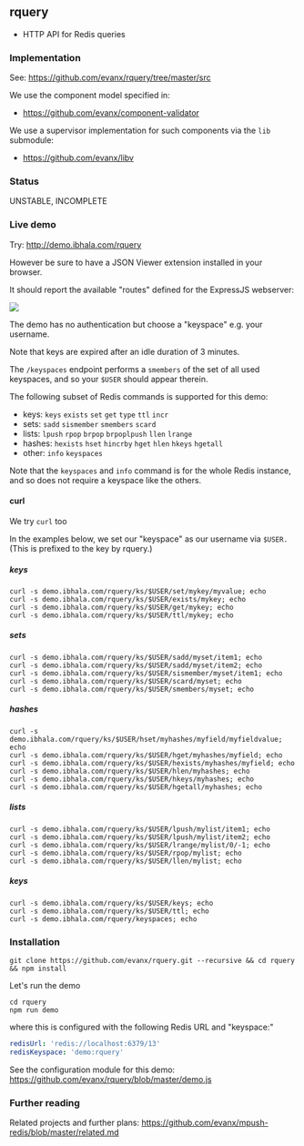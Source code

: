 
## rquery

- HTTP API for Redis queries

### Implementation

See: https://github.com/evanx/rquery/tree/master/src

We use the component model specified in:
- https://github.com/evanx/component-validator

We use a supervisor implementation for such components via the `lib` submodule:
- https://github.com/evanx/libv


### Status

UNSTABLE, INCOMPLETE

### Live demo

Try: http://demo.ibhala.com/rquery

However be sure to have a JSON Viewer extension installed in your browser.

It should report the available "routes" defined for the ExpressJS webserver:

<img src="http://evanx.github.io/images/rquery/rquery-routes.png">

The demo has no authentication but choose a "keyspace" e.g. your username.

Note that keys are expired after an idle duration of 3 minutes.

The `/keyspaces` endpoint performs a `smembers` of the set of all used keyspaces, and so your `$USER` should appear therein.

The following subset of Redis commands is supported for this demo:
- keys: `keys` `exists` `set` `get` `type` `ttl` `incr`
- sets: `sadd` `sismember` `smembers` `scard`
- lists: `lpush` `rpop` `brpop` `brpoplpush` `llen` `lrange`
- hashes: `hexists` `hset` `hincrby` `hget` `hlen` `hkeys` `hgetall`
- other: `info` `keyspaces`

Note that the `keyspaces` and `info` command is for the whole Redis instance, and so does not require a keyspace like the others.


#### curl

We try `curl` too

In the examples below, we set our "keyspace" as our username via `$USER.` (This is prefixed to the key by rquery.)

##### keys

```shell
curl -s demo.ibhala.com/rquery/ks/$USER/set/mykey/myvalue; echo
curl -s demo.ibhala.com/rquery/ks/$USER/exists/mykey; echo
curl -s demo.ibhala.com/rquery/ks/$USER/get/mykey; echo
curl -s demo.ibhala.com/rquery/ks/$USER/ttl/mykey; echo
```

##### sets

```shell
curl -s demo.ibhala.com/rquery/ks/$USER/sadd/myset/item1; echo
curl -s demo.ibhala.com/rquery/ks/$USER/sadd/myset/item2; echo
curl -s demo.ibhala.com/rquery/ks/$USER/sismember/myset/item1; echo
curl -s demo.ibhala.com/rquery/ks/$USER/scard/myset; echo
curl -s demo.ibhala.com/rquery/ks/$USER/smembers/myset; echo
```

##### hashes

```shell
curl -s demo.ibhala.com/rquery/ks/$USER/hset/myhashes/myfield/myfieldvalue; echo
curl -s demo.ibhala.com/rquery/ks/$USER/hget/myhashes/myfield; echo
curl -s demo.ibhala.com/rquery/ks/$USER/hexists/myhashes/myfield; echo
curl -s demo.ibhala.com/rquery/ks/$USER/hlen/myhashes; echo
curl -s demo.ibhala.com/rquery/ks/$USER/hkeys/myhashes; echo
curl -s demo.ibhala.com/rquery/ks/$USER/hgetall/myhashes; echo
```

##### lists

```shell
curl -s demo.ibhala.com/rquery/ks/$USER/lpush/mylist/item1; echo
curl -s demo.ibhala.com/rquery/ks/$USER/lpush/mylist/item2; echo
curl -s demo.ibhala.com/rquery/ks/$USER/lrange/mylist/0/-1; echo
curl -s demo.ibhala.com/rquery/ks/$USER/rpop/mylist; echo
curl -s demo.ibhala.com/rquery/ks/$USER/llen/mylist; echo
```

##### keys

```shell
curl -s demo.ibhala.com/rquery/ks/$USER/keys; echo
curl -s demo.ibhala.com/rquery/ks/$USER/ttl; echo
curl -s demo.ibhala.com/rquery/keyspaces; echo
```

### Installation

```shell
git clone https://github.com/evanx/rquery.git --recursive && cd rquery && npm install
```

Let's run the demo
```shell
cd rquery
npm run demo
```
where this is configured with the following Redis URL and "keyspace:"
```yaml
redisUrl: 'redis://localhost:6379/13'
redisKeyspace: 'demo:rquery'
```

See the configuration module for this demo: https://github.com/evanx/rquery/blob/master/demo.js

### Further reading

Related projects and further plans: https://github.com/evanx/mpush-redis/blob/master/related.md
